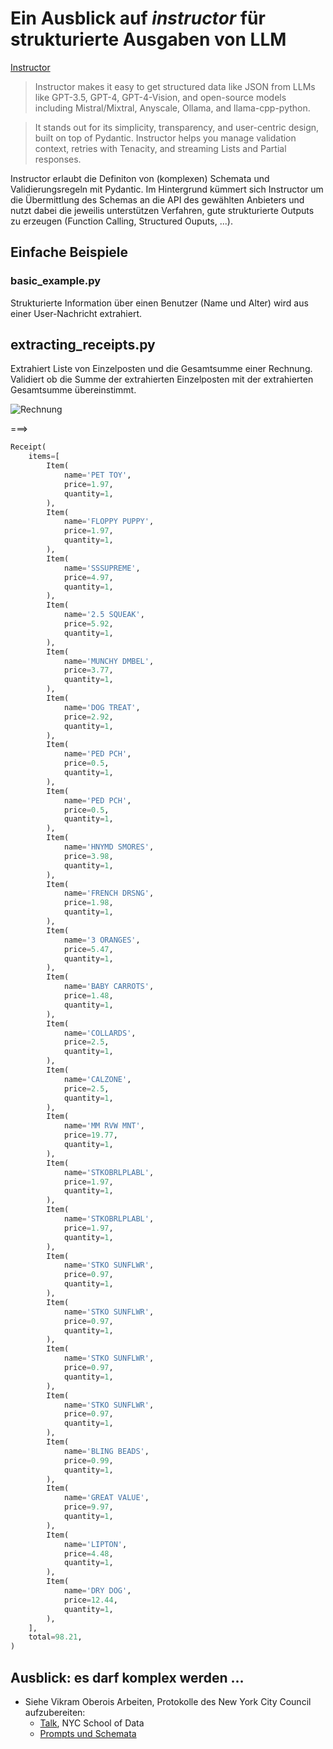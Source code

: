 # Ein Ausblick auf _instructor_ für strukturierte Ausgaben von LLM

[Instructor](https://python.useinstructor.com/)

> Instructor makes it easy to get structured data like JSON from LLMs like GPT-3.5, GPT-4, GPT-4-Vision, and open-source models including Mistral/Mixtral, Anyscale, Ollama, and llama-cpp-python. 

> It stands out for its simplicity, transparency, and user-centric design, built on top of Pydantic. Instructor helps you manage validation context, retries with Tenacity, and streaming Lists and Partial responses.

Instructor erlaubt die Definiton von (komplexen) Schemata und Validierungsregeln mit Pydantic. Im Hintergrund kümmert sich Instructor um die Übermittlung des Schemas an die API des gewählten Anbieters und nutzt dabei die jeweilis unterstützen Verfahren, gute strukturierte Outputs zu erzeugen (Function Calling, Structured Ouputs, ...).

## Einfache Beispiele

### basic_example.py

Strukturierte Information über einen Benutzer (Name und Alter) wird aus einer User-Nachricht extrahiert.

## extracting_receipts.py

Extrahiert Liste von Einzelposten und die Gesamtsumme einer Rechnung. Validiert ob die Summe der extrahierten Einzelposten mit der extrahierten Gesamtsumme übereinstimmt.

![Rechnung](img/receipt-ocr-original.jpg)

===>

```python
Receipt(
    items=[
        Item(
            name='PET TOY',
            price=1.97,
            quantity=1,
        ),
        Item(
            name='FLOPPY PUPPY',
            price=1.97,
            quantity=1,
        ),
        Item(
            name='SSSUPREME',
            price=4.97,
            quantity=1,
        ),
        Item(
            name='2.5 SQUEAK',
            price=5.92,
            quantity=1,
        ),
        Item(
            name='MUNCHY DMBEL',
            price=3.77,
            quantity=1,
        ),
        Item(
            name='DOG TREAT',
            price=2.92,
            quantity=1,
        ),
        Item(
            name='PED PCH',
            price=0.5,
            quantity=1,
        ),
        Item(
            name='PED PCH',
            price=0.5,
            quantity=1,
        ),
        Item(
            name='HNYMD SMORES',
            price=3.98,
            quantity=1,
        ),
        Item(
            name='FRENCH DRSNG',
            price=1.98,
            quantity=1,
        ),
        Item(
            name='3 ORANGES',
            price=5.47,
            quantity=1,
        ),
        Item(
            name='BABY CARROTS',
            price=1.48,
            quantity=1,
        ),
        Item(
            name='COLLARDS',
            price=2.5,
            quantity=1,
        ),
        Item(
            name='CALZONE',
            price=2.5,
            quantity=1,
        ),
        Item(
            name='MM RVW MNT',
            price=19.77,
            quantity=1,
        ),
        Item(
            name='STKOBRLPLABL',
            price=1.97,
            quantity=1,
        ),
        Item(
            name='STKOBRLPLABL',
            price=1.97,
            quantity=1,
        ),
        Item(
            name='STKO SUNFLWR',
            price=0.97,
            quantity=1,
        ),
        Item(
            name='STKO SUNFLWR',
            price=0.97,
            quantity=1,
        ),
        Item(
            name='STKO SUNFLWR',
            price=0.97,
            quantity=1,
        ),
        Item(
            name='STKO SUNFLWR',
            price=0.97,
            quantity=1,
        ),
        Item(
            name='BLING BEADS',
            price=0.99,
            quantity=1,
        ),
        Item(
            name='GREAT VALUE',
            price=9.97,
            quantity=1,
        ),
        Item(
            name='LIPTON',
            price=4.48,
            quantity=1,
        ),
        Item(
            name='DRY DOG',
            price=12.44,
            quantity=1,
        ),
    ],
    total=98.21,
)
```

## Ausblick: es darf komplex werden ...

- Siehe Vikram Oberois Arbeiten, Protokolle des New York City Council aufzubereiten:
    - [Talk](https://nycsodata24.sched.com/event/1aiLm/how-i-use-ai-to-make-it-easy-to-navigate-city-council-meetings), NYC School of Data
    - [Prompts und Schemata](https://gist.github.com/voberoi/cfeb935b163c150eee5d7c86e7fb4337)